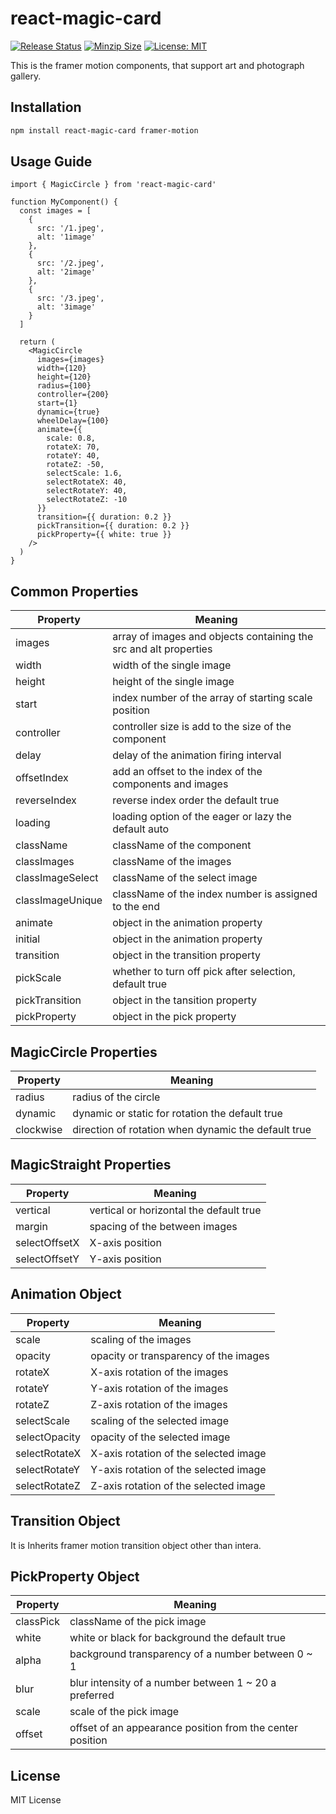 # react-magic-card

[![Release Status](https://img.shields.io/github/release/su-pull/react-magic-card.svg)](https://github.com/su-pull/react-magic-card/releases/latest)
[![Minzip Size](https://img.shields.io/bundlephobia/minzip/react-magic-card)](https://bundlephobia.com/package/react-magic-card)
[![License: MIT](https://img.shields.io/badge/License-MIT-blue.svg)](https://opensource.org/licenses/MIT)

This is the framer motion components, that support art and photograph gallery.

## Installation

```sh
npm install react-magic-card framer-motion
```

## Usage Guide

```tsx
import { MagicCircle } from 'react-magic-card'

function MyComponent() {
  const images = [
    {
      src: '/1.jpeg',
      alt: '1image'
    },
    {
      src: '/2.jpeg',
      alt: '2image'
    },
    {
      src: '/3.jpeg',
      alt: '3image'
    }
  ]

  return (
    <MagicCircle
      images={images}
      width={120}
      height={120}
      radius={100}
      controller={200}
      start={1}
      dynamic={true}
      wheelDelay={100}
      animate={{
        scale: 0.8,
        rotateX: 70,
        rotateY: 40,
        rotateZ: -50,
        selectScale: 1.6,
        selectRotateX: 40,
        selectRotateY: 40,
        selectRotateZ: -10
      }}
      transition={{ duration: 0.2 }}
      pickTransition={{ duration: 0.2 }}
      pickProperty={{ white: true }}
    />
  )
}
```

## Common Properties

| Property         | Meaning                                                           |
| ---------------- | ----------------------------------------------------------------- |
| images           | array of images and objects containing the src and alt properties |
| width            | width of the single image                                         |
| height           | height of the single image                                        |
| start            | index number of the array of starting scale position              |
| controller       | controller size is add to the size of the component               |
| delay            | delay of the animation firing interval                            |
| offsetIndex      | add an offset to the index of the components and images           |
| reverseIndex     | reverse index order the default true                              |
| loading          | loading option of the eager or lazy the default auto              |
| className        | className of the component                                        |
| classImages      | className of the images                                           |
| classImageSelect | className of the select image                                     |
| classImageUnique | className of the index number is assigned to the end              |
| animate          | object in the animation property                                  |
| initial          | object in the animation property                                  |
| transition       | object in the transition property                                 |
| pickScale        | whether to turn off pick after selection, default true            |
| pickTransition   | object in the tansition property                                  |
| pickProperty     | object in the pick property                                       |

## MagicCircle Properties

| Property  | Meaning                                             |
| --------- | --------------------------------------------------- |
| radius    | radius of the circle                                |
| dynamic   | dynamic or static for rotation the default true     |
| clockwise | direction of rotation when dynamic the default true |

## MagicStraight Properties

| Property      | Meaning                                 |
| ------------- | --------------------------------------- |
| vertical      | vertical or horizontal the default true |
| margin        | spacing of the between images           |
| selectOffsetX | X-axis position                         |
| selectOffsetY | Y-axis position                         |

## Animation Object

| Property      | Meaning                               |
| ------------- | ------------------------------------- |
| scale         | scaling of the images                 |
| opacity       | opacity or transparency of the images |
| rotateX       | X-axis rotation of the images         |
| rotateY       | Y-axis rotation of the images         |
| rotateZ       | Z-axis rotation of the images         |
| selectScale   | scaling of the selected image         |
| selectOpacity | opacity of the selected image         |
| selectRotateX | X-axis rotation of the selected image |
| selectRotateY | Y-axis rotation of the selected image |
| selectRotateZ | Z-axis rotation of the selected image |

## Transition Object

It is Inherits framer motion transition object other than intera.

## PickProperty Object

| Property  | Meaning                                                   |
| --------- | --------------------------------------------------------- |
| classPick | className of the pick image                               |
| white     | white or black for background the default true            |
| alpha     | background transparency of a number between 0 ~ 1         |
| blur      | blur intensity of a number between 1 ~ 20 a preferred     |
| scale     | scale of the pick image                                   |
| offset    | offset of an appearance position from the center position |

## License

MIT License
